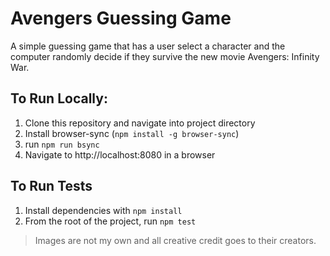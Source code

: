 # Avengers Guessing Game

A simple guessing game that has a user select a character and the computer randomly decide if they survive the new movie Avengers: Infinity War.

## To Run Locally:

1. Clone this repository and navigate into project directory
2. Install browser-sync (`npm install -g browser-sync`)
3. run `npm run bsync`
4. Navigate to http://localhost:8080 in a browser

## To Run Tests

1. Install dependencies with `npm install`
2. From the root of the project, run `npm test`

>Images are not my own and all creative credit goes to their creators.
